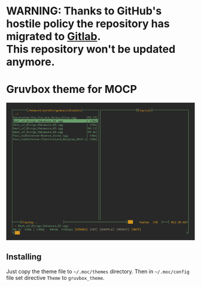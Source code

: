<h1>
    WARNING: Thanks to GitHub's hostile policy the repository has migrated to
    <a href="https://gitlab.com/imn1/gruvbox-mocp">Gitlab</a>.<br>
    This repository won't be updated anymore.
</h1>

# Gruvbox theme for MOCP

<p align="center">
    <img src="https://raw.githubusercontent.com/im-n1/gruvbox-mocp/master/assets/screenshot.png">
</p>

## Installing
Just copy the theme file to `~/.moc/themes` directory.
Then in `~/.moc/config` file set directive `Theme` to
`gruvbox_theme`.
